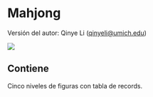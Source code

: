 # Mahjong

Versión del autor: Qinye Li (qinyeli@umich.edu)  


![]((https://github.com/camilo1962/MahjongEF/blob/main/Assets/Sprites/Reglas.png)https://github.com/camilo1962/MahjongEF/blob/main/Assets/Sprites/Reglas.png)

## Contiene

Cinco niveles de figuras con tabla de records.

